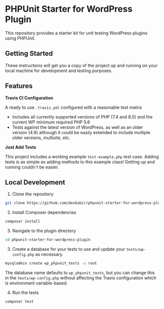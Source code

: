 # PHPUnit Starter for WordPress Plugin

This repository provides a starter kit for unit testing WordPress plugins using PHPUnit.

## Getting Started

These instructions will get you a copy of the project up and running on your local machine for development and testing purposes.


## Features

**Travis CI Configuration**

A ready to use `.travis.yml` configured with a reasonable test matrix
- Includes all currently supported versions of PHP (7.4 and 8.0) and the current WP minimum required PHP 5.6
- Tests against the latest version of WordPress, as well as an older version (4.9) although it could be easily extended to include multiple older versions, multisite, etc.

**Just Add Tests**

This project includes a working example `test-example.php` test case. Adding tests is as simple as adding methods to this example class! Getting up and running couldn't be easier.

## Local Development

1. Clone the repository
```sh
git clone https://github.com/devkabir/phpunit-starter-for-wordpress-plugin.git
```
2. Install Composer dependencies

```sh
composer install
```

3. Navigate to the plugin directory
```sh
cd phpunit-starter-for-wordpress-plugin
```

3. Create a database for your tests to use and update your `tests/wp-config.php` as necessary.

```sh
mysqladmin create wp_phpunit_tests -u root
```

The database name defaults to `wp_phpunit_tests`, but you can change this in the `tests/wp-config.php` without affecting the Travis configuration which is environment variable-based.

4. Run the tests

```sh
composer test
```
